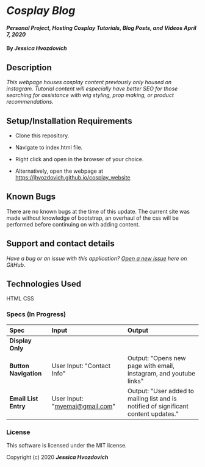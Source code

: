 # _Cosplay Blog_

#### _Personal Project, Hosting Cosplay Tutorials, Blog Posts, and Videos April 7, 2020_

#### By _**Jessica Hvozdovich**_

## Description

_This webpage houses cosplay content previously only housed on instagram. Tutorial content will especially have better SEO for those searching for assistance with wig styling, prop making, or product recommendations._

## Setup/Installation Requirements

* Clone this repository.
* Navigate to index.html file.
* Right click and open in the browser of your choice.

* Alternatively, open the webpage at https://jhvozdovich.github.io/cosplay_website

## Known Bugs

There are no known bugs at the time of this update.
The current site was made without knowledge of bootstrap, an overhaul of the css will be performed before continuing on with adding content.

## Support and contact details

_Have a bug or an issue with this application? [Open a new issue](https://github.com/jhvozdovich/cosplay_website/issues) here on GitHub._

## Technologies Used

HTML
CSS

### Specs (In Progress)
| Spec | Input | Output |
| :------------- | :------------- | :------------- |
| **Display Only** |  |  |
| **Button Navigation** | User Input: "Contact Info" | Output: "Opens new page with email, instagram, and youtube links" |
| **Email List Entry** | User Input: "myemai@gmail.com" | Output: "User added to mailing list and is notified of significant content updates." |


### License

This software is licensed under the MIT license.

Copyright (c) 2020 **_Jessica Hvozdovich_**